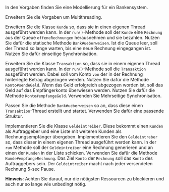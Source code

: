 In den Vorgaben finden Sie eine Modellierung für ein Bankensystem.

Erweitern Sie die Vorgaben um Multithreading.

Erweitern Sie die Klasse `Kunde` so, dass sie in einen eigenen Thread ausgeführt werden kann.
In der `run()`-Methode soll der `Kunde` eine `Rechnung` aus der Queue `offeneRechnungen` herausnehmen und sie bezahlen. Nutzen Sie dafür die statische Methode `Bank#ueberweisen`. Ist die Queue leer, soll der Thread so lange warten, bis eine neue Rechnung eingegangen ist. Nutzen Sie dafür einseitige Synchronisation.

Erweitern Sie die Klasse `Transaktion` so, dass sie in einem eigenen Thread ausgeführt werden kann.
In der `run()`-Methode soll die `Transaktion` ausgeführt werden. Dabei soll vom Konto `von` der in der Rechnung hinterlegte Betrag abgezogen werden. Nutzen Sie dafür die Methode `Konto#sendeGeld`. Wenn das Geld erfolgreich abgezogen worden ist, soll das Geld auf das Empfängerkonto überwiesen werden. Nutzen Sie dafür die Methode `Konto#empfangeGeld`.
Verwenden Sie Mehrseitige Synchronisation.

Passen Sie die Methode `Bank#ueberweisen` so an, dass diese einen `Transaktion`-Thread erstellt und startet. Verwenden Sie dafür eine passende Struktur.

Implementieren Sie die Klasse `Geldeintreiber`. Diese bekommt einen `Kunden` als Auftraggeber und eine Liste mit weiteren Kunden als Rechnungsempfänger übergeben.
Implementieren Sie den `Geldeintreber` so, dass dieser in einem eigenen Thread ausgeführt werden kann.
In der `run` Methode soll der `Geldeintreiber` eine Rechnung generieren und an einen der `Kunden` in der Liste schicken. Verwenden Sie dafür die Methode `Kunde#empfangeRechnung`. Das Ziel `Konto` der `Rechnung` soll das `Konto` des Auftraggebers sein.
Der `Geldeintreiber` macht nach jeder versendeten Rechnung 5-sec Pause.


**Hinweis**: Achten Sie darauf, nur die nötigsten Ressourcen zu blockieren und auch nur so lange wie unbedingt nötig.
